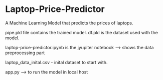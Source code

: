 # Laptop-Price-Predictor
A Machine Learning Model that predicts the prices of laptops.

pipe.pkl file contains the trained model.
df.pkl is the dataset used with the model.

laptop-price-predictor.ipynb is the jyupiter notebook --> shows the data preprocessing part

laptop_data_inital.csv - inital dataset to start with.

app.py --> to run the model in local host
